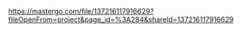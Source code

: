 https://mastergo.com/file/137216117916629?fileOpenFrom=project&page_id=%3A284&shareId=137216117916629